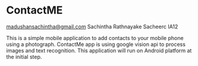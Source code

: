 # ContactME
madushansachintha@gmail.com Sachintha Rathnayake Sacheerc IA12

This is a simple mobile application to add contacts to your mobile phone using a photograph. ContactMe app is using google vision api to process images and text recognition. This application will run on Android platform at the initial step.
